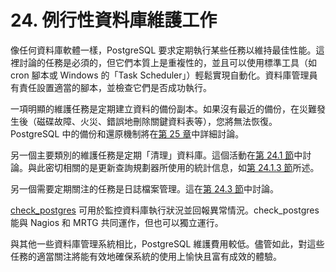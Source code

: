# 24. 例行性資料庫維護工作

像任何資料庫軟體一樣，PostgreSQL 要求定期執行某些任務以維持最佳性能。這裡討論的任務是必須的，但它們本質上是重複性的，並且可以使用標準工具（如 cron 腳本或 Windows 的「Task Scheduler」）輕鬆實現自動化。資料庫管理員有責任設置適當的腳本，並檢查它們是否成功執行。

一項明顯的維護任務是定期建立資料的備份副本。如果沒有最近的備份，在災難發生後（磁碟故障、火災、錯誤地刪除關鍵資料表等），您將無法恢復。PostgreSQL 中的備份和還原機制將在[第 25 章](../25.-bei-fen-ji-huan-yuan/)中詳細討論。

另一個主要類別的維護任務是定期「清理」資料庫。這個活動在[第 24.1 節](routine-vacuuming.md)中討論。與此密切相關的是更新查詢規劃器所使用的統計信息，如[第 24.1.3 節](routine-vacuuming.md#24-1-3-updating-planner-statistics)所述。

另一個需要定期關注的任務是日誌檔案管理。這在[第 24.3 節](log-file-maintenance.md)中討論。

[check\_postgres](https://bucardo.org/check_postgres/) 可用於監控資料庫執行狀況並回報異常情況。check\_postgres 能與 Nagios 和 MRTG 共同運作，但也可以獨立運行。

與其他一些資料庫管理系統相比，PostgreSQL 維護費用較低。儘管如此，對這些任務的適當關注將能有效地確保系統的使用上愉快且富有成效的體驗。

